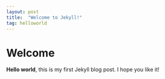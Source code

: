 ```yaml
---
layout: post
title:  "Welcome to Jekyll!"
tag: helloworld
---
```

# Welcome
**Hello world**, this is my first Jekyll blog post.
I hope you like it!

